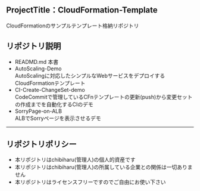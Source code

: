 ## ProjectTitle：CloudFormation-Template
CloudFormationのサンプルテンプレート格納リポジトリ

## リポジトリ説明
- READMD.md
本書
- AutoScaling-Demo<br>
AutoScalingに対応したシンプルなWebサービスをデプロイするCloudFormationテンプレート
- CI-Create-ChangeSet-demo<br>
CodeCommitで管理しているCFnテンプレートの更新(push)から変更セットの作成までを自動化するCIのデモ
- SorryPage-on-ALB<br>
ALBでSorryページを表示させるデモ

***
## リポジトリポリシー
- 本リポジトリはchibiharu(管理人)の個人的資産です
- 本リポジトリはchibiharu(管理人)の所属している企業との関係は一切ありません
- 本リポジトリはライセンスフリーですのでご自由にお使い下さい
